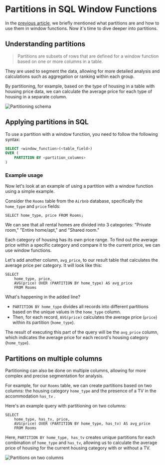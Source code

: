 # Partitions in SQL Window Functions

In the [previous article](https://sql-academy.org//guide/windows-functions), we briefly mentioned what partitions
are and how to use them in window functions. Now it's time to dive deeper into partitions.

## Understanding partitions

> Partitions are subsets of rows that are defined for a window function based on one or more columns in a table.

They are used to segment the data, allowing for more detailed analysis and calculations such as aggregation or ranking within each group.

By partitioning, for example, based on the type of housing in a table with housing price data, we can calculate the average price for each type of housing in a separate column.

![Partitioning schema](https://sql-academy.org/static/guidePage/windows-functions/3_en.png "Partitioning schema")

## Applying partitions in SQL

To use a partition with a window function, you need to follow the following syntax:

```sql
SELECT <window_function>(<table_field>)
OVER (
    PARTITION BY <partition_columns>
)
```

### Example usage

Now let's look at an example of using a partition with a window function using a simple example.

<ERD databaseName="Airbnb" />

Consider the `Rooms` table from the `Airbnb` database, specifically the `home_type` and `price` fields:

```sql-Airbnb-executable
SELECT home_type, price FROM Rooms;
```

We can see that all rental homes are divided into 3 categories: "Private room," "Entire home/apt,"
and "Shared room."

Each category of housing has its own price range. To find out the average price within a specific category and compare it to the current price, we can use window functions.

Let's add another column, `avg_price`, to our result table that calculates the average price per category. It will look like this:

```sql-Airbnb-executable
SELECT
    home_type, price,
    AVG(price) OVER (PARTITION BY home_type) AS avg_price
    FROM Rooms
```

What's happening in the added line?

- `PARTITION BY home_type` divides all records into different partitions based on the unique values in the `home_type` column.
- Then, for each record, `AVG(price)` calculates the average price (`price`) within its partition (`home_type`).

The result of executing this part of the query will be the `avg_price` column, which indicates the average price for each record's housing category (`home_type`).

## Partitions on multiple columns

Partitioning can also be done on multiple columns, allowing for more complex and precise segmentation for analysis.

For example, for our `Rooms` table, we can create partitions based on two columns: the housing category `home_type` and the presence of a TV in the accommodation `has_tv` .

Here's an example query with partitioning on two columns:

```sql-Airbnb-executable
SELECT
    home_type, has_tv, price,
    AVG(price) OVER (PARTITION BY home_type, has_tv) AS avg_price
    FROM Rooms
```

Here, `PARTITION BY home_type, has_tv` creates unique partitions for each combination of `home_type` and `has_tv`, allowing us to calculate the average price of housing for the current housing category with or without a TV.

![Partitions on two columns](https://sql-academy.org/static/guidePage/partitions/2-columns-partition_en.png "Partitions on two columns")
